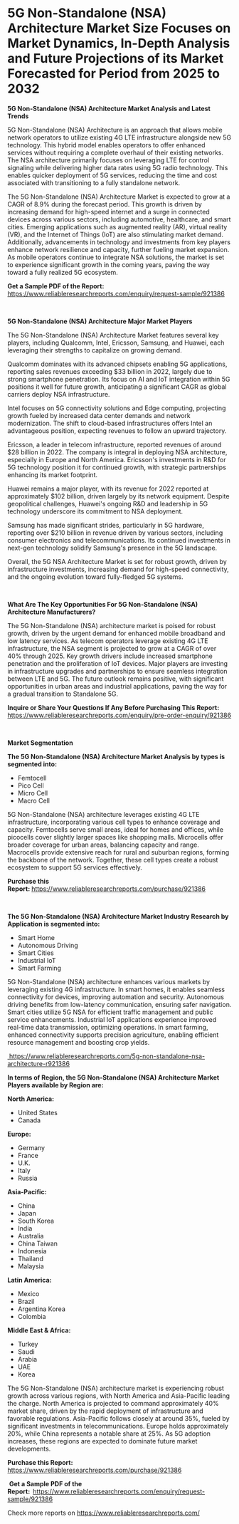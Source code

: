 <p><h1>5G Non-Standalone (NSA) Architecture Market Size Focuses on Market Dynamics, In-Depth Analysis and Future Projections of its Market Forecasted for Period from 2025 to 2032</h1></p><p><strong>5G Non-Standalone (NSA) Architecture Market Analysis and Latest Trends</strong></p>
<p><p>5G Non-Standalone (NSA) Architecture is an approach that allows mobile network operators to utilize existing 4G LTE infrastructure alongside new 5G technology. This hybrid model enables operators to offer enhanced services without requiring a complete overhaul of their existing networks. The NSA architecture primarily focuses on leveraging LTE for control signaling while delivering higher data rates using 5G radio technology. This enables quicker deployment of 5G services, reducing the time and cost associated with transitioning to a fully standalone network.</p><p>The 5G Non-Standalone (NSA) Architecture Market is expected to grow at a CAGR of 8.9% during the forecast period. This growth is driven by increasing demand for high-speed internet and a surge in connected devices across various sectors, including automotive, healthcare, and smart cities. Emerging applications such as augmented reality (AR), virtual reality (VR), and the Internet of Things (IoT) are also stimulating market demand. Additionally, advancements in technology and investments from key players enhance network resilience and capacity, further fueling market expansion. As mobile operators continue to integrate NSA solutions, the market is set to experience significant growth in the coming years, paving the way toward a fully realized 5G ecosystem.</p></p>
<p><strong>Get a Sample PDF of the Report:&nbsp;</strong> <a href="https://www.reliableresearchreports.com/enquiry/request-sample/921386?utm_campaign=2203&utm_medium=2&utm_source=Github&utm_content=ia&utm_term=15022025&utm_id=5g-non-standalone-nsa-architecture">https://www.reliableresearchreports.com/enquiry/request-sample/921386</a></p>
<p>&nbsp;</p>
<p><strong>5G Non-Standalone (NSA) Architecture Major Market Players</strong></p>
<p><p>The 5G Non-Standalone (NSA) Architecture Market features several key players, including Qualcomm, Intel, Ericsson, Samsung, and Huawei, each leveraging their strengths to capitalize on growing demand.</p><p>Qualcomm dominates with its advanced chipsets enabling 5G applications, reporting sales revenues exceeding $33 billion in 2022, largely due to strong smartphone penetration. Its focus on AI and IoT integration within 5G positions it well for future growth, anticipating a significant CAGR as global carriers deploy NSA infrastructure.</p><p>Intel focuses on 5G connectivity solutions and Edge computing, projecting growth fueled by increased data center demands and network modernization. The shift to cloud-based infrastructures offers Intel an advantageous position, expecting revenues to follow an upward trajectory.</p><p>Ericsson, a leader in telecom infrastructure, reported revenues of around $28 billion in 2022. The company is integral in deploying NSA architecture, especially in Europe and North America. Ericsson's investments in R&D for 5G technology position it for continued growth, with strategic partnerships enhancing its market footprint.</p><p>Huawei remains a major player, with its revenue for 2022 reported at approximately $102 billion, driven largely by its network equipment. Despite geopolitical challenges, Huawei's ongoing R&D and leadership in 5G technology underscore its commitment to NSA deployment.</p><p>Samsung has made significant strides, particularly in 5G hardware, reporting over $210 billion in revenue driven by various sectors, including consumer electronics and telecommunications. Its continued investments in next-gen technology solidify Samsung's presence in the 5G landscape.</p><p>Overall, the 5G NSA Architecture Market is set for robust growth, driven by infrastructure investments, increasing demand for high-speed connectivity, and the ongoing evolution toward fully-fledged 5G systems.</p></p>
<p>&nbsp;</p>
<p><strong>What Are The Key Opportunities For 5G Non-Standalone (NSA) Architecture Manufacturers?</strong></p>
<p><p>The 5G Non-Standalone (NSA) architecture market is poised for robust growth, driven by the urgent demand for enhanced mobile broadband and low latency services. As telecom operators leverage existing 4G LTE infrastructure, the NSA segment is projected to grow at a CAGR of over 40% through 2025. Key growth drivers include increased smartphone penetration and the proliferation of IoT devices. Major players are investing in infrastructure upgrades and partnerships to ensure seamless integration between LTE and 5G. The future outlook remains positive, with significant opportunities in urban areas and industrial applications, paving the way for a gradual transition to Standalone 5G.</p></p>
<p><strong>Inquire or Share Your Questions If Any Before Purchasing This Report:</strong> <a href="https://www.reliableresearchreports.com/enquiry/pre-order-enquiry/921386?utm_campaign=2203&utm_medium=2&utm_source=Github&utm_content=ia&utm_term=15022025&utm_id=5g-non-standalone-nsa-architecture">https://www.reliableresearchreports.com/enquiry/pre-order-enquiry/921386</a></p>
<p>&nbsp;</p>
<p><strong>Market Segmentation</strong></p>
<p><strong>The 5G Non-Standalone (NSA) Architecture Market Analysis by types is segmented into:</strong></p>
<p><ul><li>Femtocell</li><li>Pico Cell</li><li>Micro Cell</li><li>Macro Cell</li></ul></p>
<p><p>5G Non-Standalone (NSA) architecture leverages existing 4G LTE infrastructure, incorporating various cell types to enhance coverage and capacity. Femtocells serve small areas, ideal for homes and offices, while picocells cover slightly larger spaces like shopping malls. Microcells offer broader coverage for urban areas, balancing capacity and range. Macrocells provide extensive reach for rural and suburban regions, forming the backbone of the network. Together, these cell types create a robust ecosystem to support 5G services effectively.</p></p>
<p><strong>Purchase this Report:&nbsp;</strong><a href="https://www.reliableresearchreports.com/purchase/921386?utm_campaign=2203&utm_medium=2&utm_source=Github&utm_content=ia&utm_term=15022025&utm_id=5g-non-standalone-nsa-architecture">https://www.reliableresearchreports.com/purchase/921386</a></p>
<p>&nbsp;</p>
<p><strong>The 5G Non-Standalone (NSA) Architecture Market Industry Research by Application is segmented into:</strong></p>
<p><ul><li>Smart Home</li><li>Autonomous Driving</li><li>Smart Cities</li><li>Industrial IoT</li><li>Smart Farming</li></ul></p>
<p><p>5G Non-Standalone (NSA) architecture enhances various markets by leveraging existing 4G infrastructure. In smart homes, it enables seamless connectivity for devices, improving automation and security. Autonomous driving benefits from low-latency communication, ensuring safer navigation. Smart cities utilize 5G NSA for efficient traffic management and public service enhancements. Industrial IoT applications experience improved real-time data transmission, optimizing operations. In smart farming, enhanced connectivity supports precision agriculture, enabling efficient resource management and boosting crop yields.</p></p>
<p><a href="https://www.reliableresearchreports.com/5g-non-standalone-nsa-architecture-r921386?utm_campaign=2203&utm_medium=2&utm_source=Github&utm_content=ia&utm_term=15022025&utm_id=5g-non-standalone-nsa-architecture">&nbsp;https://www.reliableresearchreports.com/5g-non-standalone-nsa-architecture-r921386</a></p>
<p><strong>In terms of Region, the 5G Non-Standalone (NSA) Architecture Market Players available by Region are:</strong></p>
<p>
    <p> <strong> North America: </strong>
        <ul>
            <li>United States</li>
            <li>Canada</li>
        </ul>
        </p> 
    <p> <strong> Europe: </strong>
        <ul>
            <li>Germany</li>
            <li>France</li>
            <li>U.K.</li>
            <li>Italy</li>
            <li>Russia</li>
        </ul>
        </p> 
    <p> <strong> Asia-Pacific: </strong>
        <ul>
            <li>China</li>
            <li>Japan</li>
            <li>South Korea</li>
            <li>India</li>
            <li>Australia</li>
            <li>China Taiwan</li>
            <li>Indonesia</li>
            <li>Thailand</li>
            <li>Malaysia</li>
        </ul>
        </p> 
    <p> <strong> Latin America: </strong>
        <ul>
            <li>Mexico</li>
            <li>Brazil</li>
            <li>Argentina Korea</li>
            <li>Colombia</li>
        </ul>
        </p> 
    <p> <strong> Middle East & Africa: </strong>
        <ul>
            <li>Turkey</li>
            <li>Saudi</li>
            <li>Arabia</li>
            <li>UAE</li>
            <li>Korea</li>
        </ul>
    </p>
    </p>
<p><p>The 5G Non-Standalone (NSA) architecture market is experiencing robust growth across various regions, with North America and Asia-Pacific leading the charge. North America is projected to command approximately 40% market share, driven by the rapid deployment of infrastructure and favorable regulations. Asia-Pacific follows closely at around 35%, fueled by significant investments in telecommunications. Europe holds approximately 20%, while China represents a notable share at 25%. As 5G adoption increases, these regions are expected to dominate future market developments.</p></p>
<p><strong>Purchase this Report: </strong><a href="https://www.reliableresearchreports.com/purchase/921386?utm_campaign=2203&utm_medium=2&utm_source=Github&utm_content=ia&utm_term=15022025&utm_id=5g-non-standalone-nsa-architecture">https://www.reliableresearchreports.com/purchase/921386</a></p>
<p>&nbsp;<strong>Get a Sample PDF of the Report:&nbsp;&nbsp;</strong><a href="https://www.reliableresearchreports.com/enquiry/request-sample/921386?utm_campaign=2203&utm_medium=2&utm_source=Github&utm_content=ia&utm_term=15022025&utm_id=5g-non-standalone-nsa-architecture">https://www.reliableresearchreports.com/enquiry/request-sample/921386</a></p>
<p><strong></strong></p>
<p>Check more reports on <a href="https://www.reliableresearchreports.com/?utm_campaign=2203&utm_medium=2&utm_source=Github&utm_content=ia&utm_term=15022025&utm_id=5g-non-standalone-nsa-architecture">https://www.reliableresearchreports.com/</a></p>